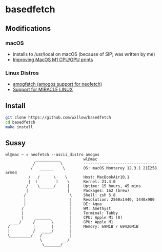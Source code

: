 # basedfetch

## Modifications

### macOS
- installs to /usr/local on macOS (because of SIP; was written by me)
- [Improving MacOS M1 CPU/GPU prints](https://github.com/wxllow/basedfetch/commit/75619edf01dd42b100afd263ba1f4b88d50faaa0)

### Linux Distros
- [amogfetch (amogos support for neofetch)](https://github.com/CrackedMatter/amogfetch)
- [Support for MIRACLE LINUX](https://github.com/dylanaraps/neofetch/pull/2085)

## Install

```sh
git clone https://github.com/wxllow/basedfetch
cd basedfetch
make install
```

## Sussy
```
wl@mac ~ » neofetch --ascii_distro amogos
             ___________          wl@mac
            /           \         -------------------------------- 
           /   ______    \        OS: macOS Monterey 12.3.1 21E258 arm64 
          /   /      \    \       Host: MacBookAir10,1 
          |  (        )    \      Kernel: 21.4.0 
         /    \______/     |      Uptime: 15 hours, 45 mins 
         |                 |      Packages: 162 (brew) 
        /                   \     Shell: zsh 5.8 
        |                   |     Resolution: 2560x1440, 1440x900 
        |                   |     DE: Aqua 
       /                    |     WM: Amethyst 
       |                    |     Terminal: Tabby 
       |     _______        |     CPU: Apple M1 (8) 
  ____/     /       \       |     GPU: Apple M1 
 /          |       |       |     Memory: 69MiB / 69420MiB 
 |          /   ____/       | 
 \_________/   /            |                             
               \         __/                              
                \_______/
```
